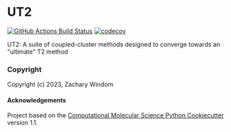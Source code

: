 UT2
==============================
[//]: # (Badges)
[![GitHub Actions Build Status](https://github.com/REPLACE_WITH_OWNER_ACCOUNT/UT2/workflows/CI/badge.svg)](https://github.com/REPLACE_WITH_OWNER_ACCOUNT/UT2/actions?query=workflow%3ACI)
[![codecov](https://codecov.io/gh/REPLACE_WITH_OWNER_ACCOUNT/UT2/branch/main/graph/badge.svg)](https://codecov.io/gh/REPLACE_WITH_OWNER_ACCOUNT/UT2/branch/main)


UT2: A suite of coupled-cluster methods designed to converge towards an "ultimate" T2 method



### Copyright

Copyright (c) 2023, Zachary Windom


#### Acknowledgements
 
Project based on the 
[Computational Molecular Science Python Cookiecutter](https://github.com/molssi/cookiecutter-cms) version 1.1.
